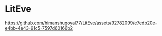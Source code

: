# LitEve

https://github.com/himanshugoyal77/LitEve/assets/92782099/e7edb20e-e4bb-4e43-91c5-7597d60166b2

